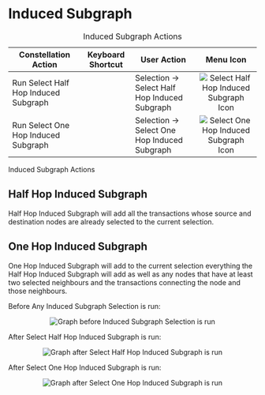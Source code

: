 # Induced Subgraph

<table class="table table-triped">
<caption>Induced Subgraph Actions</caption>
<thead>
<tr class="header">
<th>Constellation Action</th>
<th>Keyboard Shortcut</th>
<th>User Action</th>
<th style="text-align: center;">Menu Icon</th>
</tr>
</thead>
<tbody>
<tr class="odd">
<td>Run Select Half Hop Induced Subgraph</td>
<td></td>
<td>Selection -&gt; Select Half Hop Induced Subgraph</td>
<td style="text-align: center;"><img src="../constellation/CoreVisualGraph/src/au/gov/asd/tac/constellation/graph/visual/docs/resources/half_hop_induced_subgraph.png" alt="Select Half Hop Induced Subgraph Icon" /></td>
</tr>
<tr class="even">
<td>Run Select One Hop Induced Subgraph</td>
<td></td>
<td>Selection -&gt; Select One Hop Induced Subgraph</td>
<td style="text-align: center;"><img src="../constellation/CoreVisualGraph/src/au/gov/asd/tac/constellation/graph/visual/docs/resources/one_hop_induced_subgraph.png" alt="Select One Hop Induced Subgraph Icon" /></td>
</tr>
</tbody>
</table>

Induced Subgraph Actions

## Half Hop Induced Subgraph

Half Hop Induced Subgraph will add all the transactions whose source and
destination nodes are already selected to the current selection.

## One Hop Induced Subgraph

One Hop Induced Subgraph will add to the current selection everything
the Half Hop Induced Subgraph will add as well as any nodes that have at
least two selected neighbours and the transactions connecting the node
and those neighbours.

Before Any Induced Subgraph Selection is run:

<div style="text-align: center">

![Graph before Induced Subgraph Selection is
run](../constellation/CoreVisualGraph/src/au/gov/asd/tac/constellation/graph/visual/docs/resources/SelectInducedSubgraphBefore.png)

</div>

After Select Half Hop Induced Subgraph is run:

<div style="text-align: center">

![Graph after Select Half Hop Induced Subgraph is
run](../constellation/CoreVisualGraph/src/au/gov/asd/tac/constellation/graph/visual/docs/resources/SelectHalfHopInducedSubgraphAfter.png)

</div>

After Select One Hop Induced Subgraph is run:

<div style="text-align: center">

![Graph after Select One Hop Induced Subgraph is
run](../constellation/CoreVisualGraph/src/au/gov/asd/tac/constellation/graph/visual/docs/resources/SelectOneHopInducedSubgraphAfter.png)

</div>
